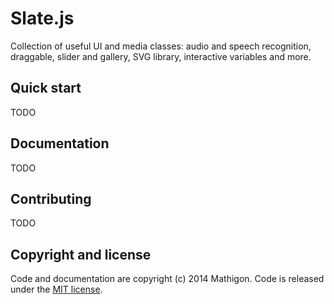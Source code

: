 # Slate.js

Collection of useful UI and media classes: audio and speech recognition, draggable, slider and gallery, SVG library, interactive variables and more.


## Quick start

TODO


## Documentation

TODO


## Contributing

TODO


## Copyright and license

Code and documentation are copyright (c) 2014 Mathigon. Code is released under the [MIT license](LICENSE).
